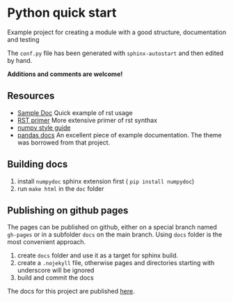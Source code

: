 # Python quick start
Example project for creating a module with a good structure, documentation and testing 


The `conf.py` file has been generated with `sphinx-autostart` and then edited by hand.



**Additions and comments are welcome!**

## Resources
* [Sample Doc](http://matplotlib.org/sampledoc/cheatsheet.html) Quick example of rst usage
* [RST primer](http://www.sphinx-doc.org/en/stable/rest.html) More extensive primer of rst synthax
* [numpy style guide](https://github.com/numpy/numpy/blob/master/doc/HOWTO_DOCUMENT.rst.txt)
* [pandas docs](http://pandas.pydata.org/pandas-docs/version/0.17.1/) An excellent piece of example documentation. The theme was borrowed from that project.


## Building docs
1. install `numpydoc` sphinx extension first ( `pip install numpydoc`)
2. run `make html` in the `doc` folder

## Publishing on github pages

The pages can be published on github, either on a special branch named `gh-pages` or in a subfolder `docs` on the main branch.
Using `docs` folder is the most convenient approach.

1. create `docs` folder and use it as a target for sphinx build.
2. create a `.nojekyll` file, otherwise pages and directories starting with underscore will be ignored
3. build and commit the docs

The docs for this project are published [here](http://sjev.github.io/numpy-sphinx-example).
